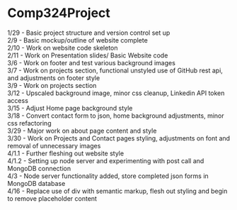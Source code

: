 # Comp324Project
1/29 - Basic project structure and version control set up\
2/9 - Basic mockup/outline of website complete\
2/10 - Work on website code skeleton\
2/11 - Work on Presentation slides/ Basic Website code\
3/6 - Work on footer and test various background images \
3/7 - Work on projects section, functional unstyled use of GitHub rest api, and adjustments on footer style\
3/9 - Work on projects section\
3/12 - Upscaled background image, minor css cleanup, Linkedin API token access\
3/15 - Adjust Home page background style\
3/18 - Convert contact form to json, home background adjustments, minor css refactoring\
3/29 - Major work on about page content and style\
3/30 - Work on Projects and Contact pages styling, adjustments on font and removal of unnecessary images \
4/1.1 - Further fleshing out website style \
4/1.2 - Setting up node server and experimenting with post call and MongoDB connection \
4/3 - Node server functionality added, store completed json forms in MongoDB database \
4/16 - Replace use of div with semantic markup, flesh out styling and begin to remove placeholder content
